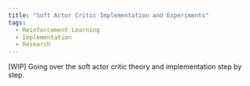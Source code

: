 ```yaml
---
title: "Soft Actor Critic Implementation and Experiments"
tags:
  - Reinforcement Learning
  - Implementation
  - Research
---
```


[WIP] Going over the soft actor critic theory and implementation step by step.
